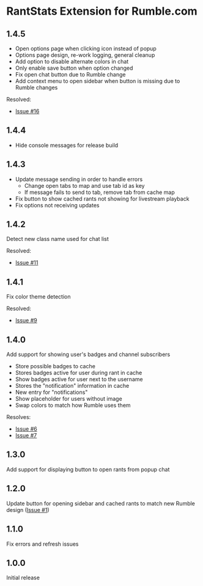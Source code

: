 # RantStats Extension for Rumble.com

## 1.4.5

-   Open options page when clicking icon instead of popup
-   Options page design, re-work logging, general cleanup
-   Add option to disable alternate colors in chat
-   Only enable save button when option changed
-   Fix open chat button due to Rumble change
-   Add context menu to open sidebar when button is missing due to Rumble changes

Resolved:

-   [Issue #16](https://github.com/rantstats/rantstats-extension/issues/16)

## 1.4.4

-   Hide console messages for release build

## 1.4.3

-   Update message sending in order to handle errors
    -   Change open tabs to map and use tab id as key
    -   If message fails to send to tab, remove tab from cache map
-   Fix button to show cached rants not showing for livestream playback
-   Fix options not receiving updates

## 1.4.2

Detect new class name used for chat list

Resolved:

-   [Issue #11](https://github.com/rantstats/rantstats-extension/issues/11)

## 1.4.1

Fix color theme detection

Resolved:

-   [Issue #9](https://github.com/rantstats/rantstats-extension/issues/9)

## 1.4.0

Add support for showing user's badges and channel subscribers

-   Store possible badges to cache
-   Stores badges active for user during rant in cache
-   Show badges active for user next to the username
-   Stores the "notification" information in cache
-   New entry for "notifications"
-   Show placeholder for users without image
-   Swap colors to match how Rumble uses them

Resolves:

-   [Issue #6](https://github.com/rantstats/rantstats-extension/issues/6)
-   [Issue #7](https://github.com/rantstats/rantstats-extension/issues/7)

## 1.3.0

Add support for displaying button to open rants from popup chat

## 1.2.0

Update button for opening sidebar and cached rants to match new Rumble design
([Issue #1](https://github.com/rantstats/rantstats-extension/issues/1))

## 1.1.0

Fix errors and refresh issues

## 1.0.0

Initial release
